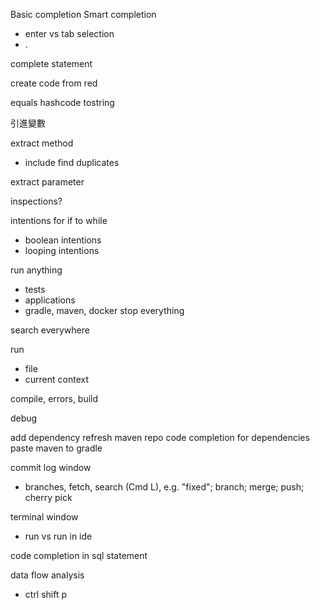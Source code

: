 Basic completion Smart completion
 - enter vs tab selection
 - .

complete statement

create code from red

equals hashcode tostring

引進變數

extract method
 - include find duplicates

extract parameter

inspections?

intentions for if to while
 - boolean intentions
 - looping intentions

run anything
 - tests
 - applications
 - gradle, maven, docker stop everything

search everywhere

run
 - file
 - current context

compile, errors, build

debug

add dependency refresh maven repo code completion for dependencies paste maven to gradle

commit log window
- branches, fetch, search (Cmd L), e.g. "fixed"; branch; merge; push; cherry pick

terminal window
 - run vs run in ide

code completion in sql statement

data flow analysis
 - ctrl shift p

